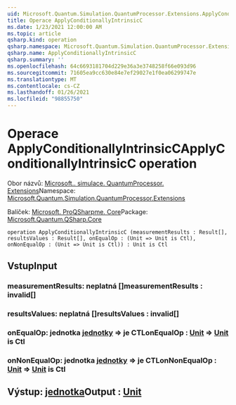 ```yaml
---
uid: Microsoft.Quantum.Simulation.QuantumProcessor.Extensions.ApplyConditionallyIntrinsicC
title: Operace ApplyConditionallyIntrinsicC
ms.date: 1/23/2021 12:00:00 AM
ms.topic: article
qsharp.kind: operation
qsharp.namespace: Microsoft.Quantum.Simulation.QuantumProcessor.Extensions
qsharp.name: ApplyConditionallyIntrinsicC
qsharp.summary: ''
ms.openlocfilehash: 64c6693181704d229e36a3e3748258f66e093d96
ms.sourcegitcommit: 71605ea9cc630e84e7ef29027e1f0ea06299747e
ms.translationtype: MT
ms.contentlocale: cs-CZ
ms.lasthandoff: 01/26/2021
ms.locfileid: "98855750"
---
```

# <a name="applyconditionallyintrinsicc-operation"></a><span data-ttu-id="d701c-102">Operace ApplyConditionallyIntrinsicC</span><span class="sxs-lookup"><span data-stu-id="d701c-102">ApplyConditionallyIntrinsicC operation</span></span>

<span data-ttu-id="d701c-103">Obor názvů: [Microsoft.. simulace. QuantumProcessor. Extensions](xref:Microsoft.Quantum.Simulation.QuantumProcessor.Extensions)</span><span class="sxs-lookup"><span data-stu-id="d701c-103">Namespace: [Microsoft.Quantum.Simulation.QuantumProcessor.Extensions](xref:Microsoft.Quantum.Simulation.QuantumProcessor.Extensions)</span></span>

<span data-ttu-id="d701c-104">Balíček: [Microsoft. ProQSharpme. Core](https://nuget.org/packages/Microsoft.Quantum.QSharp.Core)</span><span class="sxs-lookup"><span data-stu-id="d701c-104">Package: [Microsoft.Quantum.QSharp.Core](https://nuget.org/packages/Microsoft.Quantum.QSharp.Core)</span></span>




```qsharp
operation ApplyConditionallyIntrinsicC (measurementResults : Result[], resultsValues : Result[], onEqualOp : (Unit => Unit is Ctl), onNonEqualOp : (Unit => Unit is Ctl)) : Unit is Ctl
```


## <a name="input"></a><span data-ttu-id="d701c-105">Vstup</span><span class="sxs-lookup"><span data-stu-id="d701c-105">Input</span></span>

### <a name="measurementresults--__invalidresult__"></a><span data-ttu-id="d701c-106">measurementResults: __neplatná <Result>__[]</span><span class="sxs-lookup"><span data-stu-id="d701c-106">measurementResults : __invalid<Result>__[]</span></span>




### <a name="resultsvalues--__invalidresult__"></a><span data-ttu-id="d701c-107">resultsValues: __neplatná <Result>__[]</span><span class="sxs-lookup"><span data-stu-id="d701c-107">resultsValues : __invalid<Result>__[]</span></span>




### <a name="onequalop--unit--unit--is-ctl"></a><span data-ttu-id="d701c-108">onEqualOp: jednotka [jednotky](xref:microsoft.quantum.lang-ref.unit) => [](xref:microsoft.quantum.lang-ref.unit) je CTL</span><span class="sxs-lookup"><span data-stu-id="d701c-108">onEqualOp : [Unit](xref:microsoft.quantum.lang-ref.unit) => [Unit](xref:microsoft.quantum.lang-ref.unit)  is Ctl</span></span>




### <a name="onnonequalop--unit--unit--is-ctl"></a><span data-ttu-id="d701c-109">onNonEqualOp: jednotka [jednotky](xref:microsoft.quantum.lang-ref.unit) => [](xref:microsoft.quantum.lang-ref.unit) je CTL</span><span class="sxs-lookup"><span data-stu-id="d701c-109">onNonEqualOp : [Unit](xref:microsoft.quantum.lang-ref.unit) => [Unit](xref:microsoft.quantum.lang-ref.unit)  is Ctl</span></span>





## <a name="output--unit"></a><span data-ttu-id="d701c-110">Výstup: [jednotka](xref:microsoft.quantum.lang-ref.unit)</span><span class="sxs-lookup"><span data-stu-id="d701c-110">Output : [Unit](xref:microsoft.quantum.lang-ref.unit)</span></span>

